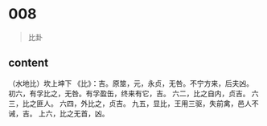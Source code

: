 # 008
> 比卦


## content
（水地比）坎上坤下
《比》：吉。原筮，元，永贞，无咎。不宁方来，后夫凶。
初六，有孚比之，无咎。有孚盈缶，终来有它，吉。
六二，比之自内，贞吉。
六三，比之匪人。
六四，外比之，贞吉。
九五，显比，王用三驱，失前禽，邑人不诫，吉。
上六，比之无首，凶。